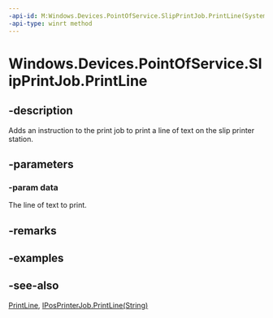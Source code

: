 ----api-id: M:Windows.Devices.PointOfService.SlipPrintJob.PrintLine(System.String)
-api-type: winrt method
---<!-- Method syntaxpublic void PrintLine(System.String data)--># Windows.Devices.PointOfService.SlipPrintJob.PrintLine## -descriptionAdds an instruction to the print job to print a line of text on the slip printer station.## -parameters### -param dataThe line of text to print.## -remarks## -examples## -see-also[PrintLine](slipprintjob_printline_144630531.md), [IPosPrinterJob.PrintLine(String)](iposprinterjob_printline_1360992803.md)